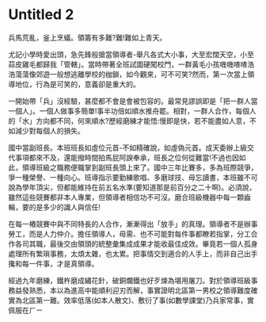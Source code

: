 # Untitled 2

兵馬荒亂，釜上烹蟻。領籌有多難?難!難如上青天。

尤記小學時愛出頭，急先鋒般搶當領導者-舉凡各式大小事，大至宏闊天空，小至蒜皮雞毛都歸我「管轄」。當時帶著全班試圖硬闖校門，一群黃毛小孩嘰嘰喳喳浩浩蕩蕩像郊遊一般想逃離學校的枷鎖，如今觀來，可不可笑?然而，第一次當上領導地位，行為是可笑的，意義卻是重大的。

一開始帶「兵」沒經驗，甚麼都不會是會被包容的。最常見謬誤即是「把一群人當一個人」。一個人做事多簡單!事半功倍如順水推舟罷。相對，一群人合作，每個人的「水」方向都不同，何來順水?歷經磨練才能悟:慢即是快，若不能盡如人意，不如減少對每個人的損失。

國中當副班長。本班班長如虛位元首-不如精確說，如虛偽元首。成天委辦上級交代事項都來不及，還能撥時間拍馬屁阿諛奉承，班長之位何從難當!不過也因如此，領導班級之職務便職掌到副班長頭上來了。國中三年比賽多，多為班際競爭，爭一種榮譽、一種向心。班導指示要勤練歌唱、多磨球技、毋忘讀書，本班雖不可說為學年頂尖，但都能維持在前五名水準(要知道那是前百分之二十啊)。必須說，雖然這些競賽都非本人專業，但領導者相信功不可沒。磨合班級機器中每一顆齒輪，要的是多少的識人與信任!

在每一樁競賽中與不同特長的人合作，漸漸得出「放手」的真理。領導者不是辦事勞工，而是人力仲介。擔任領導人，毋需、也不可能對每件事都瞭若指掌，分工合作各司其職，最後交由領頭的統整彙集成成果才能收最佳成效。畢竟若一個人孤身處理所有繁瑣事務，太煩太雜，也太累。把事情交到適合的人手上，而非自己出手攙和每一件事，才是真領導。

經過九年磨練，鐵杵磨成繡花針，破銅爛鐵也好歹煉為堪用屠刀。對於領導班級事務益發熟悉，本以為進高中能順利迎刃而解，事實證明北區第一男校之領導難度確實為北區第一難。效率低落(如本人散文)、敷衍了事(如數學課堂)乃兵家常事，實佩服在ㄏㄧ


